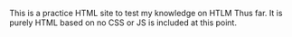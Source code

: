 This is a practice HTML site to test my knowledge on HTLM Thus far. It is purely HTML based on no CSS or JS is included at this point.

